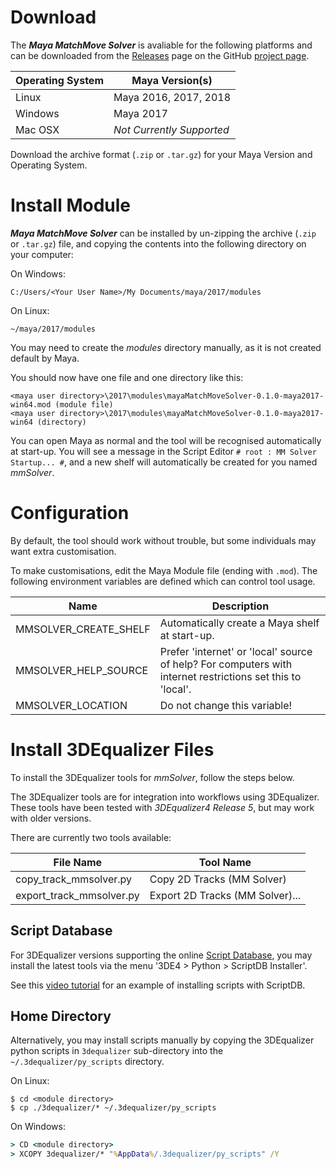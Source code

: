 # Download

The ***Maya MatchMove Solver*** is avaliable for the following
platforms and can be downloaded from the
[Releases](https://github.com/david-cattermole/mayaMatchMoveSolver/releases)
page on the GitHub [project page](https://github.com/david-cattermole/mayaMatchMoveSolver).

| Operating System  | Maya Version(s)           |
| ----------------- | ------------------------- |
| Linux             | Maya 2016, 2017, 2018     |
| Windows           | Maya 2017                 |
| Mac OSX           | *Not Currently Supported* |

Download the archive format (`.zip` or `.tar.gz`) for your Maya
Version and Operating System.

# Install Module

***Maya MatchMove Solver*** can be installed by un-zipping the archive
(`.zip` or `.tar.gz`) file, and copying the contents into the
following directory on your computer:

On Windows:
```
C:/Users/<Your User Name>/My Documents/maya/2017/modules
```

On Linux:
```
~/maya/2017/modules
```

You may need to create the *modules* directory manually, as it is not
created default by Maya.

You should now have one file and one directory like this:
```
<maya user directory>\2017\modules\mayaMatchMoveSolver-0.1.0-maya2017-win64.mod (module file)
<maya user directory>\2017\modules\mayaMatchMoveSolver-0.1.0-maya2017-win64 (directory)
```

You can open Maya as normal and the tool will be recognised
automatically at start-up.  You will see a message in the Script
Editor `# root : MM Solver Startup... #`, and a new shelf will
automatically be created for you named *mmSolver*.

# Configuration

By default, the tool should work without trouble, but some individuals
may want extra customisation.

To make customisations, edit the Maya Module file (ending with
`.mod`). The following environment variables are defined which can
control tool usage.

| Name                     | Description                                                                                                |
| ------------------------ | ---------------------------------------------------------------------------------------------------------- |
| MMSOLVER_CREATE_SHELF    | Automatically create a Maya shelf at start-up.                                                             |
| MMSOLVER_HELP_SOURCE     | Prefer 'internet' or 'local' source of help? For computers with internet restrictions set this to 'local'. |
| MMSOLVER_LOCATION        | Do not change this variable!                                                                               |

# Install 3DEqualizer Files

To install the 3DEqualizer tools for *mmSolver*, follow the steps below.

The 3DEqualizer tools are for integration into workflows using
3DEqualizer. These tools have been tested with *3DEqualizer4 Release 5*,
but may work with older versions.

There are currently two tools available:

| File Name                | Tool Name                                      |
| ------------------------ | ---------------------------------------------- |
| copy_track_mmsolver.py   | Copy 2D Tracks (MM Solver)                     |
| export_track_mmsolver.py | Export 2D Tracks (MM Solver)...                |

## Script Database

For 3DEqualizer versions supporting the online
[Script Database](https://www.3dequalizer.com/?site=scriptdb), you may
install the latest tools via the menu '3DE4 > Python > ScriptDB Installer'.

See this [video tutorial](https://www.youtube.com/watch?v=gVr_Fo1xh0E) for
an example of installing scripts with ScriptDB.

## Home Directory

Alternatively, you may install scripts manually by copying the
3DEqualizer python scripts in `3dequalizer` sub-directory into the
`~/.3dequalizer/py_scripts` directory.

On Linux:
```commandline
$ cd <module directory>
$ cp ./3dequalizer/* ~/.3dequalizer/py_scripts
```

On Windows:
```cmd
> CD <module directory>
> XCOPY 3dequalizer/* "%AppData%/.3dequalizer/py_scripts" /Y
```
